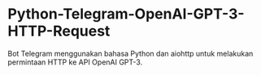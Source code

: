 # Python-Telegram-OpenAI-GPT-3-HTTP-Request
Bot Telegram menggunakan bahasa Python dan aiohttp untuk melakukan permintaan HTTP ke API OpenAI GPT-3.
